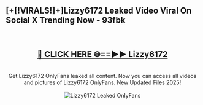 <h2>[+[!VIRALS!]+]Lizzy6172 Leaked Video Viral On Social X Trending Now - 93fbk</h2>
<br>
<div align="center">
<h2><a href="https://libra.edu.pl?Lizzy6172" rel="nofollow">🔴 CLICK HERE 🌐==►► Lizzy6172</a></h2>
<br>
Get Lizzy6172 OnlyFans leaked all content. Now you can access all videos and pictures of Lizzy6172 OnlyFans. New Updated Files 2025!
<br>
<br>
<a href="https://libra.edu.pl?Lizzy6172" rel="nofollow" data-target="animated-image.originalLink"><img src="https://i.ibb.co.com/WyWwxjT/player-gif2.gif" alt="Lizzy6172 Leaked OnlyFans" style="max-width: 100%; display: inline-block;" data-target="animated-image.originalImage"></a>
</div>
<br>